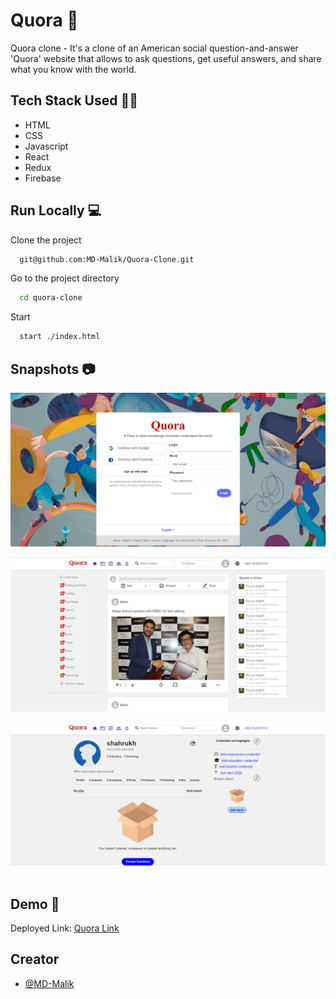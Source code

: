 # Quora 🌇

Quora clone - It's a clone of an American social question-and-answer 'Quora' website that allows to ask questions, get useful answers, and share what you know with the world. 


## Tech Stack Used 👩‍💻

- HTML
- CSS
- Javascript
- React
- Redux
- Firebase

## Run Locally 💻

Clone the project

```bash
  git@github.com:MD-Malik/Quora-Clone.git
```

Go to the project directory

```bash
  cd quora-clone
```

Start

```bash
  start ./index.html
```


## Snapshots 📷

![](https://github.com/MD-Malik/Quora-Clone/blob/master/quora-website/src/images/quora_image1.png?raw=true)

![](https://github.com/MD-Malik/Quora-Clone/blob/master/quora-website/src/images/quora_image2.png?raw=true)

![](https://github.com/MD-Malik/Quora-Clone/blob/master/quora-website/src/images/quora_image3.png?raw=true)
## Demo 🎥

Deployed Link: [Quora Link](https://quoraclonewebsite.netlify.app/login)


## Creator
- [@MD-Malik](https://github.com/MD-Malik)

